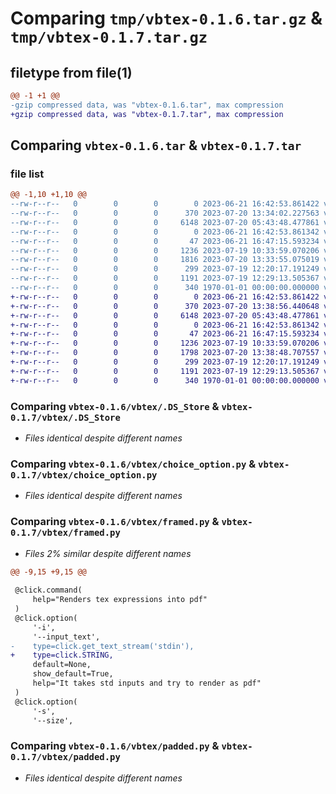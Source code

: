 # Comparing `tmp/vbtex-0.1.6.tar.gz` & `tmp/vbtex-0.1.7.tar.gz`

## filetype from file(1)

```diff
@@ -1 +1 @@
-gzip compressed data, was "vbtex-0.1.6.tar", max compression
+gzip compressed data, was "vbtex-0.1.7.tar", max compression
```

## Comparing `vbtex-0.1.6.tar` & `vbtex-0.1.7.tar`

### file list

```diff
@@ -1,10 +1,10 @@
--rw-r--r--   0        0        0        0 2023-06-21 16:42:53.861422 vbtex-0.1.6/README.md
--rw-r--r--   0        0        0      370 2023-07-20 13:34:02.227563 vbtex-0.1.6/pyproject.toml
--rw-r--r--   0        0        0     6148 2023-07-20 05:43:48.477861 vbtex-0.1.6/vbtex/.DS_Store
--rw-r--r--   0        0        0        0 2023-06-21 16:42:53.861342 vbtex-0.1.6/vbtex/__init__.py
--rw-r--r--   0        0        0       47 2023-06-21 16:47:15.593234 vbtex-0.1.6/vbtex/__main__.py
--rw-r--r--   0        0        0     1236 2023-07-19 10:33:59.070206 vbtex-0.1.6/vbtex/choice_option.py
--rw-r--r--   0        0        0     1816 2023-07-20 13:33:55.075019 vbtex-0.1.6/vbtex/framed.py
--rw-r--r--   0        0        0      299 2023-07-19 12:20:17.191249 vbtex-0.1.6/vbtex/main.py
--rw-r--r--   0        0        0     1191 2023-07-19 12:29:13.505367 vbtex-0.1.6/vbtex/padded.py
--rw-r--r--   0        0        0      340 1970-01-01 00:00:00.000000 vbtex-0.1.6/PKG-INFO
+-rw-r--r--   0        0        0        0 2023-06-21 16:42:53.861422 vbtex-0.1.7/README.md
+-rw-r--r--   0        0        0      370 2023-07-20 13:38:56.440648 vbtex-0.1.7/pyproject.toml
+-rw-r--r--   0        0        0     6148 2023-07-20 05:43:48.477861 vbtex-0.1.7/vbtex/.DS_Store
+-rw-r--r--   0        0        0        0 2023-06-21 16:42:53.861342 vbtex-0.1.7/vbtex/__init__.py
+-rw-r--r--   0        0        0       47 2023-06-21 16:47:15.593234 vbtex-0.1.7/vbtex/__main__.py
+-rw-r--r--   0        0        0     1236 2023-07-19 10:33:59.070206 vbtex-0.1.7/vbtex/choice_option.py
+-rw-r--r--   0        0        0     1798 2023-07-20 13:38:48.707557 vbtex-0.1.7/vbtex/framed.py
+-rw-r--r--   0        0        0      299 2023-07-19 12:20:17.191249 vbtex-0.1.7/vbtex/main.py
+-rw-r--r--   0        0        0     1191 2023-07-19 12:29:13.505367 vbtex-0.1.7/vbtex/padded.py
+-rw-r--r--   0        0        0      340 1970-01-01 00:00:00.000000 vbtex-0.1.7/PKG-INFO
```

### Comparing `vbtex-0.1.6/vbtex/.DS_Store` & `vbtex-0.1.7/vbtex/.DS_Store`

 * *Files identical despite different names*

### Comparing `vbtex-0.1.6/vbtex/choice_option.py` & `vbtex-0.1.7/vbtex/choice_option.py`

 * *Files identical despite different names*

### Comparing `vbtex-0.1.6/vbtex/framed.py` & `vbtex-0.1.7/vbtex/framed.py`

 * *Files 2% similar despite different names*

```diff
@@ -9,15 +9,15 @@
 
 @click.command(
     help="Renders tex expressions into pdf"
 )
 @click.option(
     '-i',
     '--input_text',
-    type=click.get_text_stream('stdin'),
+    type=click.STRING,
     default=None,
     show_default=True,
     help="It takes std inputs and try to render as pdf"
 )
 @click.option(
     '-s',
     '--size',
```

### Comparing `vbtex-0.1.6/vbtex/padded.py` & `vbtex-0.1.7/vbtex/padded.py`

 * *Files identical despite different names*

